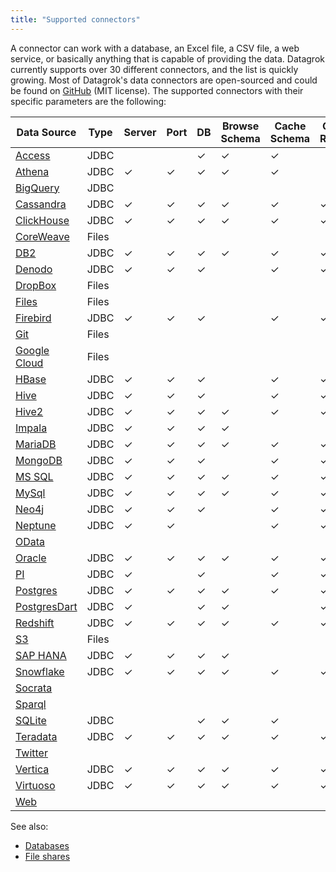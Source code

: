 ```yaml
---
title: "Supported connectors"
---
```



A connector can work with a database, an Excel file, a CSV file, a web service,
or basically anything that is capable of providing the data. Datagrok currently
supports over 30 different connectors, and the list is quickly growing. Most of
Datagrok's data connectors are open-sourced and could be found on
[GitHub](https://github.com/datagrok-ai/public/tree/master/connectors) (MIT
license). The supported connectors with their specific parameters are the
following:

| Data Source                      | Type  | Server | Port | DB  | Browse Schema | Cache Schema | Cache Results | SSL | Connection String | Login | Password | Other Parameters                                       |
|----------------------------------|-------|--------|------|-----|---------------|--------------|---------------|-----|-------------------|-------|----------|--------------------------------------------------------|
| [Access](./access.md)            | JDBC  |        |      | ✓   | ✓             | ✓            |               |     | ✓                 | ✓     | ✓        |                                                        |
| [Athena](./athena.md)            | JDBC  | ✓      | ✓    | ✓   | ✓             | ✓            |               |     | ✓                 |       |          | [See the list](./athena.md)                            |
| [BigQuery](./bigquery.md)        | JDBC  |        |      |     |               |              |               |     | ✓                 | ✓     | ✓        | [See the list](./bigquery.md#connection-parameters)    |
| [Cassandra](./cassandra.md)      | JDBC  | ✓      | ✓    | ✓   | ✓             | ✓            | ✓             | ✓   | ✓                 | ✓     | ✓        |                                                        |
| [ClickHouse](./clickhouse.md)    | JDBC  | ✓      | ✓    | ✓   | ✓             | ✓            | ✓             | ✓   | ✓                 | ✓     | ✓        |                                                        |
| [CoreWeave](./coreweave.md)      | Files |        |      |     |               |              |               |     |                   |       |          | [See the list](./coreweave.md#connection-parameters)   |
| [DB2](./db2.md)                  | JDBC  | ✓      | ✓    | ✓   | ✓             | ✓            | ✓             | ✓   | ✓                 | ✓     | ✓        |                                                        |
| [Denodo](./denodo.md)            | JDBC  | ✓      | ✓    | ✓   |               | ✓            | ✓             | ✓   | ✓                 | ✓     | ✓        |                                                        |
| [DropBox](./dropbox.md)          | Files |        |      |     |               |              |               |     |                   |       | ✓        | [See the list](./dropbox.md#connection-parameters)     |
| [Files](./files.md)              | Files |        |      |     |               |              |               |     |                   | ✓     | ✓        | [See the list](./files.md#connection-parameters)       |
| [Firebird](./firebird.md)        | JDBC  | ✓      | ✓    | ✓   |               | ✓            | ✓             |     | ✓                 | ✓     | ✓        |                                                        |
| [Git](./git.md)                  | Files |        |      |     |               |              |               |     |                   |       |          | [See the list](./git.md#connection-parameters)         |
| [Google Cloud](./googlecloud.md) | Files |        |      |     |               |              |               |     |                   |       |          | [See the list](./googlecloud.md#connection-parameters) |
| [HBase](./hbase.md)              | JDBC  | ✓      | ✓    | ✓   |               | ✓            | ✓             | ✓   | ✓                 | ✓     | ✓        |                                                        |
| [Hive](./hive.md)                | JDBC  | ✓      | ✓    | ✓   |               | ✓            | ✓             | ✓   | ✓                 | ✓     | ✓        |                                                        |
| [Hive2](./hive2.md)              | JDBC  | ✓      | ✓    | ✓   | ✓             | ✓            | ✓             | ✓   | ✓                 | ✓     | ✓        |                                                        |
| [Impala](./impala.md)            | JDBC  | ✓      | ✓    | ✓   | ✓             |              |               |     | ✓                 | ✓     | ✓        | [See the list](./impala.md#connection-parameters)      |
| [MariaDB](./mariadb.md)          | JDBC  | ✓      | ✓    | ✓   | ✓             | ✓            | ✓             | ✓   | ✓                 | ✓     | ✓        |                                                        |
| [MongoDB](./mongodb.md)          | JDBC  | ✓      | ✓    | ✓   |               | ✓            | ✓             |     | ✓                 | ✓     | ✓        ||
| [MS SQL](./mssql.md)             | JDBC  | ✓      | ✓    | ✓   | ✓             | ✓            | ✓             | ✓   | ✓                 | ✓     | ✓        ||
| [MySql](./mysql.md)              | JDBC  | ✓      | ✓    | ✓   | ✓             | ✓            | ✓             | ✓   | ✓                 | ✓     | ✓        |                                                        |
| [Neo4j](./neo4j.md)              | JDBC  | ✓      | ✓    | ✓   |               | ✓            | ✓             | ✓   | ✓                 | ✓     | ✓        |                                                        |
| [Neptune](./neptune.md)          | JDBC  | ✓      | ✓    |     |               | ✓            | ✓             |     | ✓                 |       |          | [See the list](./neptune.md#connection-parameters)     |
| [OData](./odata.md)              |       |        |      |     |               |              |               |     |                   |       |          | [See the list](./odata.md#connection-parameters)       |
| [Oracle](./oracle.md)            | JDBC  | ✓      | ✓    | ✓   | ✓             | ✓            | ✓             | ✓   | ✓                 | ✓     | ✓        |                                                        |
| [PI](./pi.md)                    | JDBC  | ✓      |      | ✓   |               | ✓            | ✓             |     | ✓                 | ✓     | ✓        | [See the list](./pi.md#connection-parameters)          |
| [Postgres](./postgres.md)        | JDBC  | ✓      | ✓    | ✓   | ✓             | ✓            | ✓             | ✓   | ✓                 | ✓     | ✓        |                                                        |
| [PostgresDart](./postgres.md)    | JDBC  | ✓      |      | ✓   | ✓             |              | ✓             | ✓   |                   | ✓     | ✓        |                                                        |
| [Redshift](./redshift.md)        | JDBC  | ✓      | ✓    | ✓   | ✓             | ✓            | ✓             | ✓   | ✓                 | ✓     | ✓        |                                                        |
| [S3](./s3.md)                    | Files |        |      |     |               |              |               |     |                   |       |          | [See the list](./s3.md#connection-parameters)          |
| [SAP HANA](./sap-hana.md)        | JDBC  | ✓      | ✓    | ✓   | ✓             |              |               |     |                   | ✓     | ✓        | [See the list](./sap-hana.md#connection-parameters)    |
| [Snowflake](./snowflake.md)      | JDBC  | ✓      | ✓    | ✓   | ✓             | ✓            | ✓             | ✓   | ✓                 | ✓     | ✓        |                                                        |
| [Socrata](./socrata.md)          |       |        |      |     |               |              |               |     |                   |       |          | [See the list](./socrata.md#connection-parameters)     |
| [Sparql](./sparql.md)            |       |        |      |     |               |              |               |     |                   |       |          | [See the list](./sparql.md#connection-parameters)      |
| [SQLite](./sqlite.md)            | JDBC  |        |      | ✓   | ✓             | ✓            |               |     | ✓                 | ✓     | ✓        |                                                        |
| [Teradata](./teradata.md)        | JDBC  | ✓      | ✓    | ✓   | ✓             | ✓            | ✓             | ✓   | ✓                 | ✓     | ✓        |                                                        |
| [Twitter](./twitter.md)          |       |        |      |     |               |              |               |     |                   |       |          | [See the list](./twitter.md#connection-parameters)     |
| [Vertica](./vertica.md)          | JDBC  | ✓      | ✓    | ✓   | ✓             | ✓            | ✓             | ✓   | ✓                 | ✓     | ✓        |                                                        |
| [Virtuoso](./virtuoso.md)        | JDBC  | ✓      | ✓    | ✓   | ✓             | ✓            | ✓             | ✓   | ✓                 | ✓     | ✓        |                                                        |
| [Web](./web.md)                  |       |        |      |     |               |              |               |     |                   |       |          | [See the list](./web.md#connection-parameters)         |

See also:

* [Databases](../databases.mdx)
* [File shares](../../files/files.mdx)
